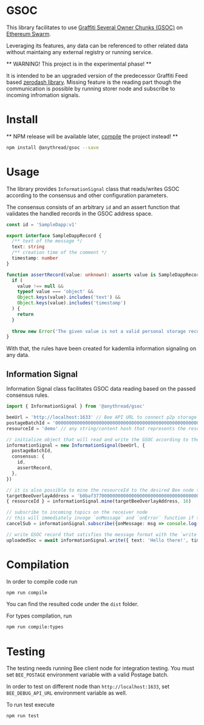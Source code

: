 # GSOC

This library facilitates to use [Graffiti Several Owner Chunks (GSOC)](https://github.com/nugaon/SWIPs/blob/graffiti-soc/SWIPs/swip-draft_graffiti-soc.md) on [Ethereum Swarm](https://www.ethswarm.org/).

Leveraging its features, any data can be referenced to other related data without maintaing any external registry or running service.

** WARNING! This project is in the experimental phase! **

It is intended to be an upgraded version of the predecessor Graffiti Feed based [zerodash library](https://github.com/anythread/zerodash).
Missing feature is the reading part though the communication is possible by running storer node and subscribe to incoming infromation signals.

# Install

** NPM release will be available later, [compile](#Compilation) the project instead! **
```sh
npm install @anythread/gsoc --save
```

# Usage

The library provides `InformationSignal` class that reads/writes GSOC according to the consensus and other configuration parameters.

The consensus consists of an arbitrary `id` and an assert function that validates the handled records in the GSOC address space.
```ts
const id = 'SampleDapp:v1'

export interface SampleDappRecord {
  /** text of the message */
  text: string
  /** creation time of the comment */
  timestamp: number
}

function assertRecord(value: unknown): asserts value is SampleDappRecord {
  if (
    value !== null &&
    typeof value === 'object' &&
    Object.keys(value).includes('text') &&
    Object.keys(value).includes('timestamp')
  ) {
    return
  }
  
  throw new Error('The given value is not a valid personal storage record')
}
```

With that, the rules have been created for kademlia information signaling on any data.

## Information Signal

Information Signal class facilitates GSOC data reading based on the passed consensus rules.

```ts
import { InformationSignal } from '@anythread/gsoc'

beeUrl = 'http://localhost:1633' // Bee API URL to connect p2p storage network
postageBatchId = '0000000000000000000000000000000000000000000000000000000000000000' // for write operations, the Postage Batch ID must be set.
resourceId = 'demo' // any string/content hash that represents the resource to which the Personal Storage record will be associated.

// initialize object that will read and write the GSOC according to the passed consensus/configuration
informationSignal = new InformationSignal(beeUrl, {
  postageBatchId,
  consensus: {
    id,
    assertRecord,
  },
})

// it is also possible to mine the resourceId to the desired Bee node to ensure they will get the message as soon as possible on the forwarding Kademlia network
targetBeeOverlayAddress = 'b0baf37700000000000000000000000000000000000000000000000000000000'
{ resourceId } = informationSignal.mine(targetBeeOverlayAddress, 16)

// subscribe to incoming topics on the receiver node
// this will immediately invoge `onMessage` and `onError` function if the message arrives to the target neighborhood of the Kademlia network.
cancelSub = informationSignal.subscribe({onMessage: msg => console.log('my-life-event', msg), onError: console.log}, resourceId)

// write GSOC record that satisfies the message format with the `write` method.
uploadedSoc = await informationSignal.write({ text: 'Hello there!', timestamp: 1721989685349 }, resourceId)
```

# Compilation

In order to compile code run

```sh
npm run compile
```

You can find the resulted code under the `dist` folder.

For types compilation, run

```sh
npm run compile:types
```

# Testing

The testing needs running Bee client node for integration testing.
You must set `BEE_POSTAGE` environment variable with a valid Postage batch.

In order to test on different node than `http://localhost:1633`, set `BEE_DEBUG_API_URL` environment variable as well.

To run test execute

```sh
npm run test
```
